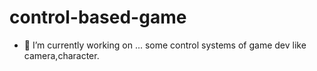 # control-based-game
- 🔭 I’m currently working on ... some control systems of game dev like camera,character.
